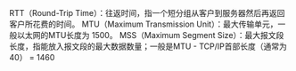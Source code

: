 RTT（Round-Trip Time）：往返时间，指一个短分组从客户到服务器然后再返回客户所花费的时间。
MTU（Maximum Transmission Unit）：最大传输单元，一般以太网的MTU长度为 1500。
MSS（Maximum Segment Size）：最大报文段长度，指能放入报文段的最大数据数量；一般是MTU - TCP/IP首部长度（通常为40） = 1460